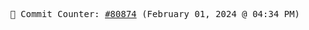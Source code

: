 <p align="center">
    <samp>
        📮 Commit Counter: <a href="https://github.com/Javascript-void0/Javascript-void0/commits/main">#80874</a> (February 01, 2024 @ 04:34 PM)
    </samp>
</p>